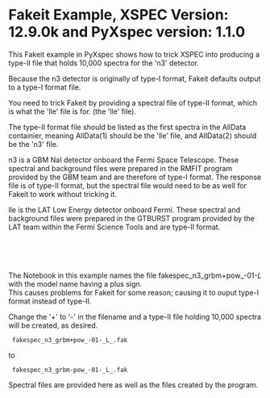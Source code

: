 # Fakeit Example,  XSPEC Version: 12.9.0k and PyXspec version: 1.1.0

This Fakeit example in PyXspec shows how to trick XSPEC into producing a type-II file that holds 10,000 spectra for the 'n3' detector.  

Because the n3 detector is originally of type-I format, Fakeit defaults output to a type-I format file.  

You need to trick Fakeit by providing a spectral file of type-II format, which is what the 'lle' file is for. (the 'lle' file).  

The type-II format file should be listed as the first spectra in the AllData containier, meaning AllData(1) should be the 'lle' file, and AllData(2) should be the 'n3' file.

n3 is a GBM NaI detector onboard the Fermi Space Telescope.  These spectral and background files were prepared in the RMFIT program provided by the GBM team and are therefore of type-I format.  The response file is of type-II format, but the spectral file would need to be as well for Fakeit to work without tricking it.

lle is the LAT Low Energy detector onboard Fermi.  These spectral and background files were prepared in the GTBURST program provided by the LAT team within the Fermi Science Tools and are type-II format.

<br />
<br />
<br />
      
<p>  </p>

The Notebook in this example names the file 
    fakespec_n3_grbm+pow_-01-_L_ 
with the model name having a plus sign.  
This causes problems for Fakeit for some reason; causing it to ouput type-I format instead of type-II.

Change the '+' to '-' in the filename and a type-II file holding 10,000 spectra will be created, as desired.
<pre><code> fakespec_n3_grbm+pow_-01-_L_.fak </code></pre>
to 
<pre><code> fakespec_n3_grbm-pow_-01-_L_.fak </code></pre>

Spectral files are provided here as well as the files created by the program.
